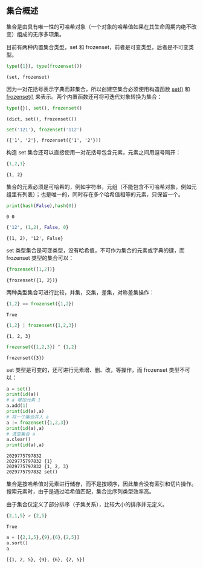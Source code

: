 ## 集合概述

集合是由具有唯一性的可哈希对象（一个对象的哈希值如果在其生命周期内绝不改变）组成的无序多项集。

目前有两种内置集合类型，set 和 frozenset，前者是可变类型，后者是不可变类型。


```python
type({1}), type(frozenset())
```




    (set, frozenset)



因为一对花括号表示字典而非集合，所以创建空集合必须使用构造函数 [set()](https://xue.cn/hub/reader?bookId=64&path=xue_python_kp/11_built-in_function/54_set.ipynb) 和 [frozenset()](https://xue.cn/hub/reader?bookId=64&path=xue_python_kp/11_built-in_function/23_frozenset.ipynb) 来表示。两个内置函数还可将可迭代对象转换为集合：


```python
type({}), set(), frozenset()
```




    (dict, set(), frozenset())




```python
set('121'), frozenset('112')
```




    ({'1', '2'}, frozenset({'1', '2'}))



构造 set 集合还可以直接使用一对花括号包含元素，元素之间用逗号隔开：


```python
{1,2,1}
```




    {1, 2}



集合的元素必须是可哈希的，例如字符串，元组（不能包含不可哈希对象，例如元组里有列表）；也是唯一的，同时存在多个哈希值相等的元素，只保留一个。


```python
print(hash(False),hash(0))
```

    0 0
    


```python
{'12', (1,2), False, 0}
```




    {(1, 2), '12', False}



set 类型集合是可变类型，没有哈希值，不可作为集合的元素或字典的键，而 frozenset 类型的集合可以：


```python
{frozenset([1,2])}
```




    {frozenset({1, 2})}



两种类型集合可进行比较，并集，交集，差集，对称差集操作：


```python
{1,2} == frozenset({1,2})
```




    True




```python
{1,2} | frozenset({1,2,3})
```




    {1, 2, 3}




```python
frozenset({1,2,3}) ^ {1,2}
```




    frozenset({3})



set 类型是可变的，还可进行元素增、删、改，等操作，而 frozenset 类型不可以：


```python
a = set()
print(id(a))
# a 增加元素 1
a.add(1)
print(id(a),a)
# 将一个集合并入 a
a |= frozenset({1,2,3})
print(id(a),a)
# 清空集合 a
a.clear()
print(id(a),a)
```

    2029775797832
    2029775797832 {1}
    2029775797832 {1, 2, 3}
    2029775797832 set()
    

集合是按哈希值对元素进行储存，而不是按顺序，因此集合没有索引和切片操作。搜索元素时，由于是通过哈希值匹配，集合比序列类型效率高。

由于集合仅定义了部分排序（子集关系），比较大小的排序并无定义。


```python
{2,1,5} > {2,5}
```




    True




```python
a = [{2,1,5},{9},{6},{2,5}]
a.sort() 
a
```




    [{1, 2, 5}, {9}, {6}, {2, 5}]


